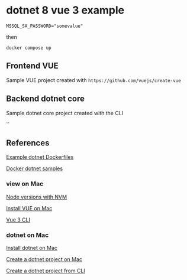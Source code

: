 # dotnet 8 vue 3 example

`MSSQL_SA_PASSWORD="somevalue"`

then

`docker compose up`

## Frontend VUE

Sample VUE project created with 
`https://github.com/vuejs/create-vue`

## Backend dotnet core

Sample dotnet core project created with the CLI

``

## References

[Example dotnet Dockerfiles](https://github.com/dotnet/dotnet-docker/blob/main/samples/complexapp/Dockerfile)

[Docker dotnet samples](https://docs.docker.com/samples/dotnet/)

### view on Mac

[Node versions with NVM](https://github.com/nvm-sh/nvm)

[Install VUE on Mac](https://cli.vuejs.org/guide/installation.html)

[Vue 3 CLI](https://github.com/vuejs/create-vue)

### dotnet on Mac

[Install dotnet on Mac](https://dev.to/rusydy/setting-up-net-on-macos-a-step-by-step-guide-14db)

[Create a dotnet project on Mac](https://dev.to/rusydy/setting-up-a-net-project-on-macos-590m)

[Create a dotnet project from CLI](https://www.c-sharpcorner.com/article/create-a-net-core-web-api-using-command-line/)